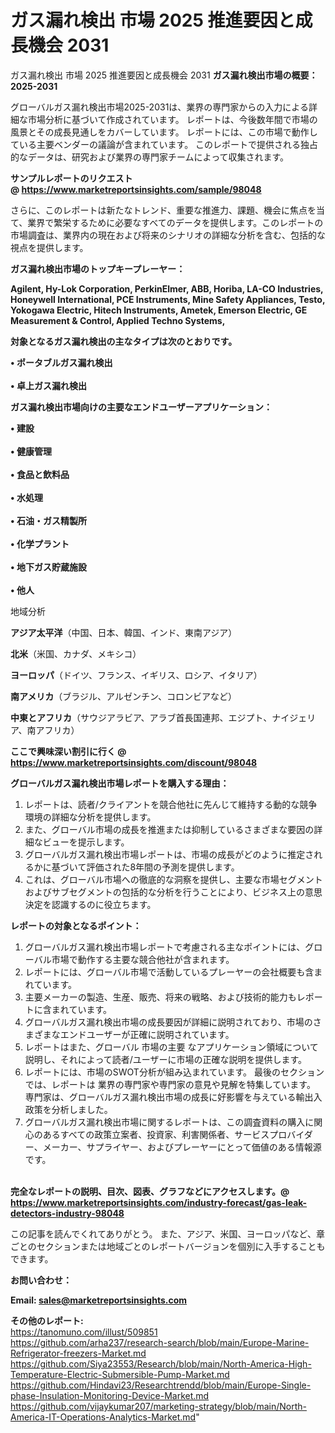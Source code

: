 # ガス漏れ検出 市場 2025 推進要因と成長機会 2031
ガス漏れ検出 市場 2025 推進要因と成長機会 2031
<strong><b>ガス漏れ検出市場の概要：2025-2031</b></strong>

グローバルガス漏れ検出市場2025-2031は、業界の専門家からの入力による詳細な市場分析に基づいて作成されています。 レポートは、今後数年間で市場の風景とその成長見通しをカバーしています。 レポートには、この市場で動作している主要ベンダーの議論が含まれています。 このレポートで提供される独占的なデータは、研究および業界の専門家チームによって収集されます。

<strong>サンプルレポートのリクエスト @ <a href=https://www.marketreportsinsights.com/sample/98048>https://www.marketreportsinsights.com/sample/98048</a></strong>

さらに、このレポートは新たなトレンド、重要な推進力、課題、機会に焦点を当て、業界で繁栄するために必要なすべてのデータを提供します。このレポートの市場調査は、業界内の現在および将来のシナリオの詳細な分析を含む、包括的な視点を提供します。

<strong>ガス漏れ検出市場のトップキープレーヤー：</strong>

<strong>Agilent, Hy-Lok Corporation, PerkinElmer, ABB, Horiba, LA-CO Industries, Honeywell International, PCE Instruments, Mine Safety Appliances, Testo, Yokogawa Electric, Hitech Instruments, Ametek, Emerson Electric, GE Measurement & Control, Applied Techno Systems,</strong>

<strong><b>対象となるガス漏れ検出の主なタイプは次のとおりです。</b></strong>

<strong>• ポータブルガス漏れ検出<br><br>• 卓上ガス漏れ検出</strong>

<strong><b>ガス漏れ検出市場向けの主要なエンドユーザーアプリケーション：</b></strong>

<strong>• 建設<br><br>• 健康管理<br><br>• 食品と飲料品<br><br>• 水処理<br><br>• 石油・ガス精製所<br><br>• 化学プラント<br><br>• 地下ガス貯蔵施設<br><br>• 他人</strong>

 地域分析

<strong><b>アジア太平洋</b></strong>（中国、日本、韓国、インド、東南アジア）

<strong><b>北米</b></strong>（米国、カナダ、メキシコ）

<strong><b>ヨーロッパ</b></strong>（ドイツ、フランス、イギリス、ロシア、イタリア）

<strong><b>南アメリカ</b></strong>（ブラジル、アルゼンチン、コロンビアなど）

<strong><b>中東とアフリカ</b></strong>（サウジアラビア、アラブ首長国連邦、エジプト、ナイジェリア、南アフリカ）

<strong>ここで興味深い割引に行く @ <a href=https://www.marketreportsinsights.com/discount/98048>https://www.marketreportsinsights.com/discount/98048</a></strong>

<strong><b>グローバルガス漏れ検出市場レポートを購入する理由：</b></strong>
<ol>
  <li>レポートは、読者/クライアントを競合他社に先んじて維持する動的な競争環境の詳細な分析を提供します。</li>
  <li>また、グローバル市場の成長を推進または抑制しているさまざまな要因の詳細なビューを提示します。</li>
  <li>グローバルガス漏れ検出市場レポートは、市場の成長がどのように推定されるかに基づいて評価された8年間の予測を提供します。</li>
  <li>これは、グローバル市場への徹底的な洞察を提供し、主要な市場セグメントおよびサブセグメントの包括的な分析を行うことにより、ビジネス上の意思決定を認識するのに役立ちます。</li>
</ol>
<strong><b>レポートの対象となるポイント：</b></strong>
<ol>
  <li>グローバルガス漏れ検出市場レポートで考慮される主なポイントには、グローバル市場で動作する主要な競合他社が含まれます。</li>
  <li>レポートには、グローバル市場で活動しているプレーヤーの会社概要も含まれています。</li>
  <li>主要メーカーの製造、生産、販売、将来の戦略、および技術的能力もレポートに含まれています。</li>
  <li>グローバルガス漏れ検出市場の成長要因が詳細に説明されており、市場のさまざまなエンドユーザーが正確に説明されています。</li>
  <li>レポートはまた、グローバル 市場の主要 なアプリケーション領域について説明し、それによって読者/ユーザーに市場の正確な説明を提供します。</li>
  <li>レポートには、市場のSWOT分析が組み込まれています。 最後のセクションでは、レポートは 業界の専門家や専門家の意見や見解を特集しています。 専門家は、グローバルガス漏れ検出市場の成長に好影響を与えている輸出入政策を分析しました。</li>
  <li>グローバルガス漏れ検出市場に関するレポートは、この調査資料の購入に関心のあるすべての政策立案者、投資家、利害関係者、サービスプロバイダー、メーカー、サプライヤー、およびプレーヤーにとって価値のある情報源です。</li>
</ol><br>
<strong>完全なレポートの説明、目次、図表、グラフなどにアクセスします。@ <a href=https://www.marketreportsinsights.com/industry-forecast/gas-leak-detectors-industry-98048>https://www.marketreportsinsights.com/industry-forecast/gas-leak-detectors-industry-98048</a></strong>

この記事を読んでくれてありがとう。 また、アジア、米国、ヨーロッパなど、章ごとのセクションまたは地域ごとのレポートバージョンを個別に入手することもできます。

<strong><b>お問い合わせ：</b></strong>

<strong>Email: </strong><a href=mailto:sales@marketreportsinsights.com><strong>sales@marketreportsinsights.com</strong></a>

<strong>その他のレポート:</strong>
<br>
<a href=https://tanomuno.com/illust/509851>https://tanomuno.com/illust/509851</a>
<br>
<a href=https://github.com/arha237/research-search/blob/main/Europe-Marine-Refrigerator-freezers-Market.md>https://github.com/arha237/research-search/blob/main/Europe-Marine-Refrigerator-freezers-Market.md</a>
<br>
<a href=https://github.com/Siya23553/Research/blob/main/North-America-High-Temperature-Electric-Submersible-Pump-Market.md>https://github.com/Siya23553/Research/blob/main/North-America-High-Temperature-Electric-Submersible-Pump-Market.md</a>
<br>
<a href=https://github.com/Hindavi23/Researchtrendd/blob/main/Europe-Single-phase-Insulation-Monitoring-Device-Market.md>https://github.com/Hindavi23/Researchtrendd/blob/main/Europe-Single-phase-Insulation-Monitoring-Device-Market.md</a>
<br>
<a href=https://github.com/vijaykumar207/marketing-strategy/blob/main/North-America-IT-Operations-Analytics-Market.md>https://github.com/vijaykumar207/marketing-strategy/blob/main/North-America-IT-Operations-Analytics-Market.md</a>"
